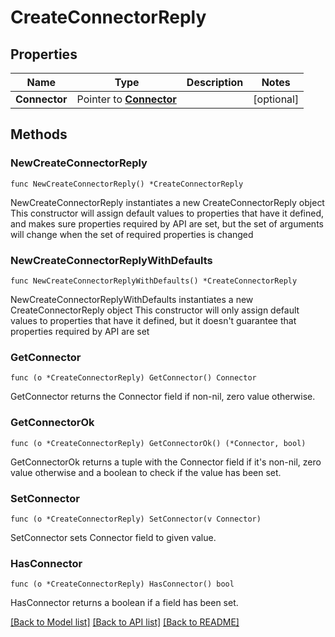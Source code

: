 # CreateConnectorReply

## Properties

Name | Type | Description | Notes
------------ | ------------- | ------------- | -------------
**Connector** | Pointer to [**Connector**](Connector.md) |  | [optional] 

## Methods

### NewCreateConnectorReply

`func NewCreateConnectorReply() *CreateConnectorReply`

NewCreateConnectorReply instantiates a new CreateConnectorReply object
This constructor will assign default values to properties that have it defined,
and makes sure properties required by API are set, but the set of arguments
will change when the set of required properties is changed

### NewCreateConnectorReplyWithDefaults

`func NewCreateConnectorReplyWithDefaults() *CreateConnectorReply`

NewCreateConnectorReplyWithDefaults instantiates a new CreateConnectorReply object
This constructor will only assign default values to properties that have it defined,
but it doesn't guarantee that properties required by API are set

### GetConnector

`func (o *CreateConnectorReply) GetConnector() Connector`

GetConnector returns the Connector field if non-nil, zero value otherwise.

### GetConnectorOk

`func (o *CreateConnectorReply) GetConnectorOk() (*Connector, bool)`

GetConnectorOk returns a tuple with the Connector field if it's non-nil, zero value otherwise
and a boolean to check if the value has been set.

### SetConnector

`func (o *CreateConnectorReply) SetConnector(v Connector)`

SetConnector sets Connector field to given value.

### HasConnector

`func (o *CreateConnectorReply) HasConnector() bool`

HasConnector returns a boolean if a field has been set.


[[Back to Model list]](../README.md#documentation-for-models) [[Back to API list]](../README.md#documentation-for-api-endpoints) [[Back to README]](../README.md)


